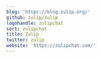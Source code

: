 ```yaml
---
blog: 'https://blog.zulip.org/'
github: zulip/zulip
logohandle: zulipchat
sort: zulipchat
title: Zulip
twitter: zulip
website: 'https://zulipchat.com/'
---
```

